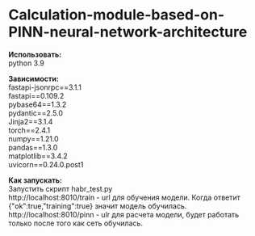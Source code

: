 # Calculation-module-based-on-PINN-neural-network-architecture

<b>Использовать:</b><br />
python 3.9<br />

<b>Зависимости:</b><br />
fastapi-jsonrpc==3.1.1<br />
fastapi==0.109.2<br />
pybase64==1.3.2<br />
pydantic==2.5.0<br />
Jinja2==3.1.4<br />
torch==2.4.1<br />
numpy==1.21.0<br />
pandas==1.3.0<br />
matplotlib==3.4.2<br />
uvicorn==0.24.0.post1<br />

<b>Как запускать:</b><br />
Запустить скрипт habr_test.py<br />
http://localhost:8010/train - url для обучения модели. Когда ответит {"ok":true,"training":true} значит модель обучилась.<br />
http://localhost:8010/pinn - ulr для расчета модели, будет работать только после того как сеть обучилась.<br />